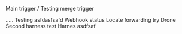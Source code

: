 Main trigger / Testing merge trigger

.....
Testing
asfdasfsafd
Webhook status
Locate forwarding try
Drone
Second harness test
Harnes 
asdfsaf
